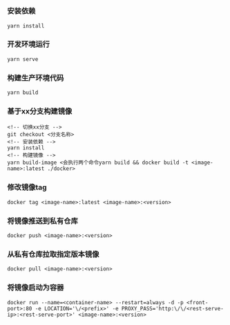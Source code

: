 # <project-name>

### 安装依赖
```
yarn install
```

### 开发环境运行
```
yarn serve
```

### 构建生产环境代码
```
yarn build
```

### 基于xx分支构建镜像
```
<!-- 切换xx分支 -->
git checkout <分支名称>
<!-- 安装依赖 -->
yarn install
<!-- 构建镜像 -->
yarn build-image <会执行两个命令yarn build && docker build -t <image-name>:latest ./docker>
```

### 修改镜像tag
```
docker tag <image-name>:latest <image-name>:<version>
```

### 将镜像推送到私有仓库
```
docker push <image-name>:<version>
```

### 从私有仓库拉取指定版本镜像
```
docker pull <image-name>:<version>
```

### 将镜像启动为容器
```
docker run --name=<container-name> --restart=always -d -p <front-port>:80 -e LOCATION='\/<prefix>' -e PROXY_PASS='http:\/\/<rest-serve-ip>:<rest-serve-port>' <image-name>:<version>
```